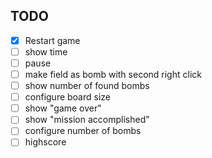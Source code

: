 ## TODO

- [x] Restart game
- [ ] show time
- [ ] pause
- [ ] make field as bomb with second right click
- [ ] show number of found bombs
- [ ] configure board size
- [ ] show "game over"
- [ ] show "mission accomplished"
- [ ] configure number of bombs
- [ ] highscore
